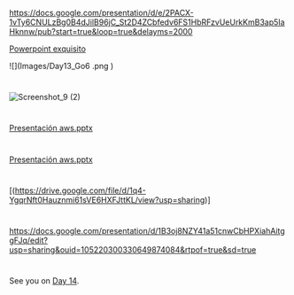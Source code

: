 


https://docs.google.com/presentation/d/e/2PACX-1vTy6CNULzBg0B4dJilB96jC_St2D4ZCbfedv6FS1HbRFzvUeUrkKmB3ap5IaHknnw/pub?start=true&loop=true&delayms=2000

 [Powerpoint exquisito ](https://docs.google.com/presentation/d/e/2PACX-1vTy6CNULzBg0B4dJilB96jC_St2D4ZCbfedv6FS1HbRFzvUeUrkKmB3ap5IaHknnw/pub?start=true&loop=true&delayms=2000)

![](Images/Day13_Go6                   .png                )

#
![Screenshot_9 (2)](https://user-images.githubusercontent.com/96561825/169445530-f4249210-44cb-42b8-8218-adb7fc117b5a.png)
#
#
[Presentación   aws.pptx](https://github.com/MisDiasdeDevOps/AWS-001/files/8735692/Presentacion.aws.pptx)
#
#
[Presentación   aws.pptx](https://github.com/MisDiasdeDevOps/AWS-001/files/8735693/Presentacion.aws.pptx)
#
#
#
[(https://drive.google.com/file/d/1q4-YgqrNft0Hauznmi61sVE6HXFJttKL/view?usp=sharing)]


###
#
https://docs.google.com/presentation/d/1B3oj8NZY41a51cnwCbHPXiahAitggFJq/edit?usp=sharing&ouid=105220300330649874084&rtpof=true&sd=true
#
##
#
#
#
##
#

See you on [Day 14](day14.md).
